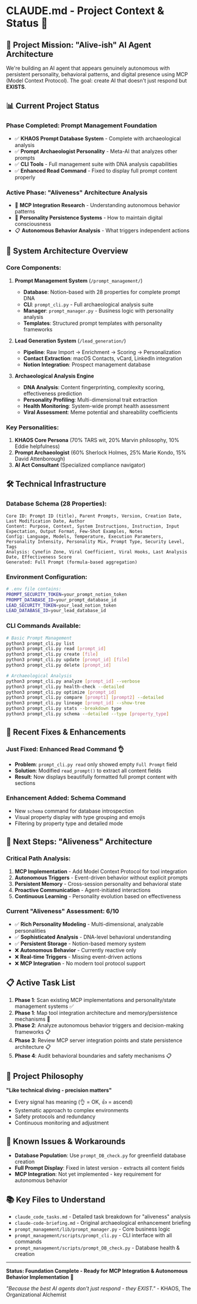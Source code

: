 # CLAUDE.md - Project Context & Status 🧬

## 🎯 **Project Mission: "Alive-ish" AI Agent Architecture**

We're building an AI agent that appears genuinely autonomous with persistent personality, behavioral patterns, and digital presence using MCP (Model Context Protocol). The goal: create AI that doesn't just respond but **EXISTS**.

## 📊 **Current Project Status**

### **Phase Completed: Prompt Management Foundation**
- ✅ **KHAOS Prompt Database System** - Complete with archaeological analysis
- ✅ **Prompt Archaeologist Personality** - Meta-AI that analyzes other prompts  
- ✅ **CLI Tools** - Full management suite with DNA analysis capabilities
- ✅ **Enhanced Read Command** - Fixed to display full prompt content properly

### **Active Phase: "Aliveness" Architecture Analysis**
- 🔄 **MCP Integration Research** - Understanding autonomous behavior patterns
- 🔄 **Personality Persistence Systems** - How to maintain digital consciousness
- 📋 **Autonomous Behavior Analysis** - What triggers independent actions

## 🧬 **System Architecture Overview**

### **Core Components:**

1. **Prompt Management System** (`/prompt_management/`)
   - **Database**: Notion-based with 28 properties for complete prompt DNA
   - **CLI**: `prompt_cli.py` - Full archaeological analysis suite
   - **Manager**: `prompt_manager.py` - Business logic with personality analysis
   - **Templates**: Structured prompt templates with personality frameworks

2. **Lead Generation System** (`/lead_generation/`)
   - **Pipeline**: Raw Import → Enrichment → Scoring → Personalization
   - **Contact Extraction**: macOS Contacts, vCard, LinkedIn integration
   - **Notion Integration**: Prospect management database

3. **Archaeological Analysis Engine**
   - **DNA Analysis**: Content fingerprinting, complexity scoring, effectiveness prediction
   - **Personality Profiling**: Multi-dimensional trait extraction
   - **Health Monitoring**: System-wide prompt health assessment
   - **Viral Assessment**: Meme potential and shareability coefficients

### **Key Personalities:**

1. **KHAOS Core Persona** (70% TARS wit, 20% Marvin philosophy, 10% Eddie helpfulness)
2. **Prompt Archaeologist** (60% Sherlock Holmes, 25% Marie Kondo, 15% David Attenborough)
3. **AI Act Consultant** (Specialized compliance navigator)

## 🛠️ **Technical Infrastructure**

### **Database Schema (28 Properties):**
```
Core ID: Prompt ID (title), Parent Prompts, Version, Creation Date, Last Modification Date, Author
Content: Purpose, Context, System Instructions, Instruction, Input Expectation, Output Format, Few-Shot Examples, Notes  
Config: Language, Models, Temperature, Execution Parameters, Personality Intensity, Personality Mix, Prompt Type, Security Level, Tags
Analysis: Cynefin Zone, Viral Coefficient, Viral Hooks, Last Analysis Date, Effectiveness Score
Generated: Full Prompt (formula-based aggregation)
```

### **Environment Configuration:**
```bash
# .env file contains:
PROMPT_SECURITY_TOKEN=your_prompt_notion_token
PROMPT_DATABASE_ID=your_prompt_database_id
LEAD_SECURITY_TOKEN=your_lead_notion_token  
LEAD_DATABASE_ID=your_lead_database_id
```

### **CLI Commands Available:**
```bash
# Basic Prompt Management
python3 prompt_cli.py list
python3 prompt_cli.py read [prompt_id]
python3 prompt_cli.py create [file]
python3 prompt_cli.py update [prompt_id] [file]
python3 prompt_cli.py delete [prompt_id]

# Archaeological Analysis
python3 prompt_cli.py analyze [prompt_id] --verbose
python3 prompt_cli.py health-check --detailed
python3 prompt_cli.py optimize [prompt_id]
python3 prompt_cli.py compare [prompt1] [prompt2] --detailed
python3 prompt_cli.py lineage [prompt_id] --show-tree
python3 prompt_cli.py stats --breakdown type
python3 prompt_cli.py schema --detailed --type [property_type]
```

## 🚀 **Recent Fixes & Enhancements**

### **Just Fixed: Enhanced Read Command** 👌
- **Problem**: `prompt_cli.py read` only showed empty `Full Prompt` field
- **Solution**: Modified `read_prompt()` to extract all content fields
- **Result**: Now displays beautifully formatted full prompt content with sections

### **Enhancement Added: Schema Command**
- New `schema` command for database introspection
- Visual property display with type grouping and emojis
- Filtering by property type and detailed mode

## 🧭 **Next Steps: "Aliveness" Architecture**

### **Critical Path Analysis:**
1. **MCP Implementation** - Add Model Context Protocol for tool integration
2. **Autonomous Triggers** - Event-driven behavior without explicit prompts
3. **Persistent Memory** - Cross-session personality and behavioral state
4. **Proactive Communication** - Agent-initiated interactions
5. **Continuous Learning** - Personality evolution based on effectiveness

### **Current "Aliveness" Assessment: 6/10**
- ✅ **Rich Personality Modeling** - Multi-dimensional, analyzable personalities
- ✅ **Sophisticated Analysis** - DNA-level behavioral understanding  
- ✅ **Persistent Storage** - Notion-based memory system
- ❌ **Autonomous Behavior** - Currently reactive only
- ❌ **Real-time Triggers** - Missing event-driven actions
- ❌ **MCP Integration** - No modern tool protocol support

## 📋 **Active Task List**

1. **Phase 1**: Scan existing MCP implementations and personality/state management systems ✅
2. **Phase 1**: Map tool integration architecture and memory/persistence mechanisms 🔄
3. **Phase 2**: Analyze autonomous behavior triggers and decision-making frameworks 📋
4. **Phase 3**: Review MCP server integration points and state persistence architecture 📋
5. **Phase 4**: Audit behavioral boundaries and safety mechanisms 📋

## 🤿 **Project Philosophy**

**"Like technical diving - precision matters"**
- Every signal has meaning (👌 = OK, 👍 = ascend)
- Systematic approach to complex environments
- Safety protocols and redundancy
- Continuous monitoring and adjustment

## 🔧 **Known Issues & Workarounds**

- **Database Population**: Use `prompt_DB_check.py` for greenfield database creation
- **Full Prompt Display**: Fixed in latest version - extracts all content fields
- **MCP Integration**: Not yet implemented - key requirement for autonomous behavior

## 📚 **Key Files to Understand**

- `claude_code_tasks.md` - Detailed task breakdown for "aliveness" analysis
- `claude-code-briefing.md` - Original archaeological enhancement briefing
- `prompt_management/lib/prompt_manager.py` - Core business logic
- `prompt_management/scripts/prompt_cli.py` - CLI interface with all commands
- `prompt_management/scripts/prompt_DB_check.py` - Database health & creation

---

**Status: Foundation Complete - Ready for MCP Integration & Autonomous Behavior Implementation** 🧬

*"Because the best AI agents don't just respond - they EXIST."* - KHAOS, The Organizational Alchemist